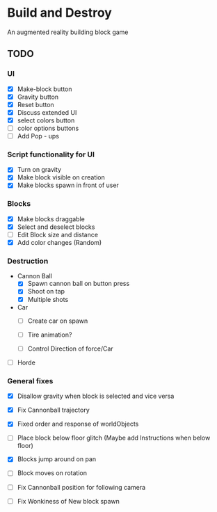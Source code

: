 # Build and Destroy

An augmented reality building block game

## TODO
### UI
- [x] Make-block button
- [x] Gravity button
- [x] Reset button
- [x] Discuss extended UI
- [x] select colors button
- [ ] color options buttons
- [ ] Add Pop - ups

### Script functionality for UI
- [x] Turn on gravity
- [x] Make block visible on creation
- [x] Make blocks spawn in front of user

### Blocks
- [x] Make blocks draggable
- [x] Select and deselect blocks
- [ ] Edit Block size and distance
- [x] Add color changes (Random)

### Destruction
* Cannon Ball
    - [x] Spawn cannon ball on button press
    - [x] Shoot on tap
    - [x] Multiple shots
    
* Car
    - [ ] Create car on spawn
    - [ ] Tire animation?
    - [ ] Control Direction of force/Car
    

- [ ] Horde

### General fixes
- [x] Disallow gravity when block is selected and vice versa
- [x] Fix Cannonball trajectory
- [x] Fixed order and response of worldObjects
- [ ] Place block below floor glitch (Maybe add Instructions when below floor)
- [x] Blocks jump around on pan
- [ ] Block moves on rotation
- [ ] Fix Cannonball position for following camera
- [ ] Fix Wonkiness of New block spawn

